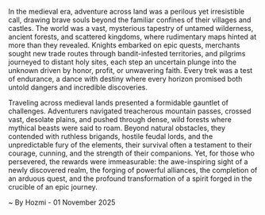 
In the medieval era, adventure across land was a perilous yet irresistible call, drawing brave souls beyond the familiar confines of their villages and castles. The world was a vast, mysterious tapestry of untamed wilderness, ancient forests, and scattered kingdoms, where rudimentary maps hinted at more than they revealed. Knights embarked on epic quests, merchants sought new trade routes through bandit-infested territories, and pilgrims journeyed to distant holy sites, each step an uncertain plunge into the unknown driven by honor, profit, or unwavering faith. Every trek was a test of endurance, a dance with destiny where every horizon promised both untold dangers and incredible discoveries.

Traveling across medieval lands presented a formidable gauntlet of challenges. Adventurers navigated treacherous mountain passes, crossed vast, desolate plains, and pushed through dense, wild forests where mythical beasts were said to roam. Beyond natural obstacles, they contended with ruthless brigands, hostile feudal lords, and the unpredictable fury of the elements, their survival often a testament to their courage, cunning, and the strength of their companions. Yet, for those who persevered, the rewards were immeasurable: the awe-inspiring sight of a newly discovered realm, the forging of powerful alliances, the completion of an arduous quest, and the profound transformation of a spirit forged in the crucible of an epic journey.

~ By Hozmi - 01 November 2025

